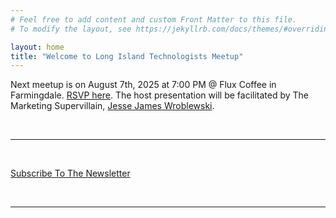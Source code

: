```yaml
---
# Feel free to add content and custom Front Matter to this file.
# To modify the layout, see https://jekyllrb.com/docs/themes/#overriding-theme-defaults

layout: home
title: "Welcome to Long Island Technologists Meetup"
---
```


Next meetup is on August 7th, 2025 at 7:00 PM @ Flux Coffee in Farmingdale. [RSVP here](https://www.eventbrite.com/e/long-island-technologists-meetup-free-tickets-1431652233369). The host presentation will be facilitated by The Marketing Supervillain, [Jesse James Wroblewski](https://decommoditized.com/free-resources/). 

<br>

---

<br>

[Subscribe To The Newsletter](https://causeofakind.us16.list-manage.com/subscribe?u=847ea1526d6523a41ef1eb5a5&id=48d53e9627) 

<br>

---

<br>
